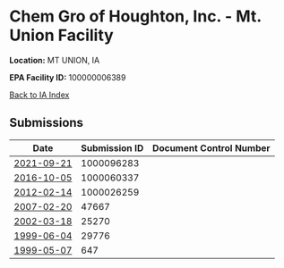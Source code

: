 # Chem Gro of Houghton, Inc. - Mt. Union Facility

**Location:** MT UNION, IA

**EPA Facility ID:** 100000006389

[Back to IA Index](../../index.md)

## Submissions

| Date | Submission ID | Document Control Number |
|------|--------------|-------------------------|
| [2021-09-21](submissions/1000096283.md) | 1000096283 |  |
| [2016-10-05](submissions/1000060337.md) | 1000060337 |  |
| [2012-02-14](submissions/1000026259.md) | 1000026259 |  |
| [2007-02-20](submissions/47667.md) | 47667 |  |
| [2002-03-18](submissions/25270.md) | 25270 |  |
| [1999-06-04](submissions/29776.md) | 29776 |  |
| [1999-05-07](submissions/647.md) | 647 |  |

